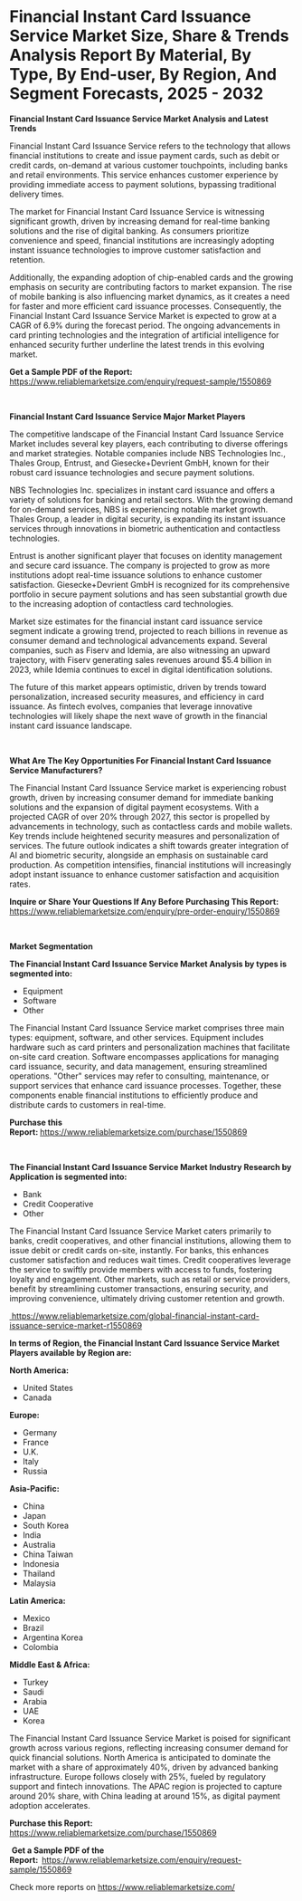 <p><h1>Financial Instant Card Issuance Service Market Size, Share & Trends Analysis Report By Material, By Type, By End-user, By Region, And Segment Forecasts, 2025 - 2032</h1></p><p><strong>Financial Instant Card Issuance Service Market Analysis and Latest Trends</strong></p>
<p><p>Financial Instant Card Issuance Service refers to the technology that allows financial institutions to create and issue payment cards, such as debit or credit cards, on-demand at various customer touchpoints, including banks and retail environments. This service enhances customer experience by providing immediate access to payment solutions, bypassing traditional delivery times.</p><p>The market for Financial Instant Card Issuance Service is witnessing significant growth, driven by increasing demand for real-time banking solutions and the rise of digital banking. As consumers prioritize convenience and speed, financial institutions are increasingly adopting instant issuance technologies to improve customer satisfaction and retention. </p><p>Additionally, the expanding adoption of chip-enabled cards and the growing emphasis on security are contributing factors to market expansion. The rise of mobile banking is also influencing market dynamics, as it creates a need for faster and more efficient card issuance processes. Consequently, the Financial Instant Card Issuance Service Market is expected to grow at a CAGR of 6.9% during the forecast period. The ongoing advancements in card printing technologies and the integration of artificial intelligence for enhanced security further underline the latest trends in this evolving market.</p></p>
<p><strong>Get a Sample PDF of the Report:&nbsp;</strong> <a href="https://www.reliablemarketsize.com/enquiry/request-sample/1550869?utm_campaign=1103&utm_medium=2&utm_source=Github&utm_content=ia&utm_term=11032025&utm_id=financial-instant-card-issuance-service">https://www.reliablemarketsize.com/enquiry/request-sample/1550869</a></p>
<p>&nbsp;</p>
<p><strong>Financial Instant Card Issuance Service Major Market Players</strong></p>
<p><p>The competitive landscape of the Financial Instant Card Issuance Service Market includes several key players, each contributing to diverse offerings and market strategies. Notable companies include NBS Technologies Inc., Thales Group, Entrust, and Giesecke+Devrient GmbH, known for their robust card issuance technologies and secure payment solutions.</p><p>NBS Technologies Inc. specializes in instant card issuance and offers a variety of solutions for banking and retail sectors. With the growing demand for on-demand services, NBS is experiencing notable market growth. Thales Group, a leader in digital security, is expanding its instant issuance services through innovations in biometric authentication and contactless technologies.</p><p>Entrust is another significant player that focuses on identity management and secure card issuance. The company is projected to grow as more institutions adopt real-time issuance solutions to enhance customer satisfaction. Giesecke+Devrient GmbH is recognized for its comprehensive portfolio in secure payment solutions and has seen substantial growth due to the increasing adoption of contactless card technologies.</p><p>Market size estimates for the financial instant card issuance service segment indicate a growing trend, projected to reach billions in revenue as consumer demand and technological advancements expand. Several companies, such as Fiserv and Idemia, are also witnessing an upward trajectory, with Fiserv generating sales revenues around $5.4 billion in 2023, while Idemia continues to excel in digital identification solutions.</p><p>The future of this market appears optimistic, driven by trends toward personalization, increased security measures, and efficiency in card issuance. As fintech evolves, companies that leverage innovative technologies will likely shape the next wave of growth in the financial instant card issuance landscape.</p></p>
<p>&nbsp;</p>
<p><strong>What Are The Key Opportunities For Financial Instant Card Issuance Service Manufacturers?</strong></p>
<p><p>The Financial Instant Card Issuance Service market is experiencing robust growth, driven by increasing consumer demand for immediate banking solutions and the expansion of digital payment ecosystems. With a projected CAGR of over 20% through 2027, this sector is propelled by advancements in technology, such as contactless cards and mobile wallets. Key trends include heightened security measures and personalization of services. The future outlook indicates a shift towards greater integration of AI and biometric security, alongside an emphasis on sustainable card production. As competition intensifies, financial institutions will increasingly adopt instant issuance to enhance customer satisfaction and acquisition rates.</p></p>
<p><strong>Inquire or Share Your Questions If Any Before Purchasing This Report:</strong> <a href="https://www.reliablemarketsize.com/enquiry/pre-order-enquiry/1550869?utm_campaign=1103&utm_medium=2&utm_source=Github&utm_content=ia&utm_term=11032025&utm_id=financial-instant-card-issuance-service">https://www.reliablemarketsize.com/enquiry/pre-order-enquiry/1550869</a></p>
<p>&nbsp;</p>
<p><strong>Market Segmentation</strong></p>
<p><strong>The Financial Instant Card Issuance Service Market Analysis by types is segmented into:</strong></p>
<p><ul><li>Equipment</li><li>Software</li><li>Other</li></ul></p>
<p><p>The Financial Instant Card Issuance Service market comprises three main types: equipment, software, and other services. Equipment includes hardware such as card printers and personalization machines that facilitate on-site card creation. Software encompasses applications for managing card issuance, security, and data management, ensuring streamlined operations. "Other" services may refer to consulting, maintenance, or support services that enhance card issuance processes. Together, these components enable financial institutions to efficiently produce and distribute cards to customers in real-time.</p></p>
<p><strong>Purchase this Report:&nbsp;</strong><a href="https://www.reliablemarketsize.com/purchase/1550869?utm_campaign=1103&utm_medium=2&utm_source=Github&utm_content=ia&utm_term=11032025&utm_id=financial-instant-card-issuance-service">https://www.reliablemarketsize.com/purchase/1550869</a></p>
<p>&nbsp;</p>
<p><strong>The Financial Instant Card Issuance Service Market Industry Research by Application is segmented into:</strong></p>
<p><ul><li>Bank</li><li>Credit Cooperative</li><li>Other</li></ul></p>
<p><p>The Financial Instant Card Issuance Service Market caters primarily to banks, credit cooperatives, and other financial institutions, allowing them to issue debit or credit cards on-site, instantly. For banks, this enhances customer satisfaction and reduces wait times. Credit cooperatives leverage the service to swiftly provide members with access to funds, fostering loyalty and engagement. Other markets, such as retail or service providers, benefit by streamlining customer transactions, ensuring security, and improving convenience, ultimately driving customer retention and growth.</p></p>
<p><a href="https://www.reliablemarketsize.com/global-financial-instant-card-issuance-service-market-r1550869?utm_campaign=1103&utm_medium=2&utm_source=Github&utm_content=ia&utm_term=11032025&utm_id=financial-instant-card-issuance-service">&nbsp;https://www.reliablemarketsize.com/global-financial-instant-card-issuance-service-market-r1550869</a></p>
<p><strong>In terms of Region, the Financial Instant Card Issuance Service Market Players available by Region are:</strong></p>
<p>
    <p> <strong> North America: </strong>
        <ul>
            <li>United States</li>
            <li>Canada</li>
        </ul>
        </p> 
    <p> <strong> Europe: </strong>
        <ul>
            <li>Germany</li>
            <li>France</li>
            <li>U.K.</li>
            <li>Italy</li>
            <li>Russia</li>
        </ul>
        </p> 
    <p> <strong> Asia-Pacific: </strong>
        <ul>
            <li>China</li>
            <li>Japan</li>
            <li>South Korea</li>
            <li>India</li>
            <li>Australia</li>
            <li>China Taiwan</li>
            <li>Indonesia</li>
            <li>Thailand</li>
            <li>Malaysia</li>
        </ul>
        </p> 
    <p> <strong> Latin America: </strong>
        <ul>
            <li>Mexico</li>
            <li>Brazil</li>
            <li>Argentina Korea</li>
            <li>Colombia</li>
        </ul>
        </p> 
    <p> <strong> Middle East & Africa: </strong>
        <ul>
            <li>Turkey</li>
            <li>Saudi</li>
            <li>Arabia</li>
            <li>UAE</li>
            <li>Korea</li>
        </ul>
    </p>
    </p>
<p><p>The Financial Instant Card Issuance Service Market is poised for significant growth across various regions, reflecting increasing consumer demand for quick financial solutions. North America is anticipated to dominate the market with a share of approximately 40%, driven by advanced banking infrastructure. Europe follows closely with 25%, fueled by regulatory support and fintech innovations. The APAC region is projected to capture around 20% share, with China leading at around 15%, as digital payment adoption accelerates.</p></p>
<p><strong>Purchase this Report: </strong><a href="https://www.reliablemarketsize.com/purchase/1550869?utm_campaign=1103&utm_medium=2&utm_source=Github&utm_content=ia&utm_term=11032025&utm_id=financial-instant-card-issuance-service">https://www.reliablemarketsize.com/purchase/1550869</a></p>
<p>&nbsp;<strong>Get a Sample PDF of the Report:&nbsp;&nbsp;</strong><a href="https://www.reliablemarketsize.com/enquiry/request-sample/1550869?utm_campaign=1103&utm_medium=2&utm_source=Github&utm_content=ia&utm_term=11032025&utm_id=financial-instant-card-issuance-service">https://www.reliablemarketsize.com/enquiry/request-sample/1550869</a></p>
<p><strong></strong></p>
<p>Check more reports on <a href="https://www.reliablemarketsize.com/?utm_campaign=1103&utm_medium=2&utm_source=Github&utm_content=ia&utm_term=11032025&utm_id=financial-instant-card-issuance-service">https://www.reliablemarketsize.com/</a></p>